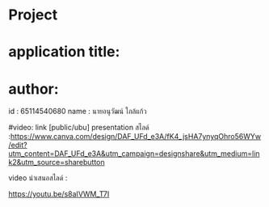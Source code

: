 # Project


# application title:


# author:

id : 65114540680
name : นายอนุวัฒน์ ใกล้แก้ว

#video: link [public/ubu]
presentation สไลด์ :https://www.canva.com/design/DAF_UFd_e3A/fK4_jsHA7ynyqOhro56WYw/edit?utm_content=DAF_UFd_e3A&utm_campaign=designshare&utm_medium=link2&utm_source=sharebutton 

video นำเสนอสไลด์ : 

https://youtu.be/s8aIVWM_T7I
